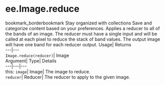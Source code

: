  
#  ee.Image.reduce 
bookmark_borderbookmark Stay organized with collections  Save and categorize content based on your preferences. 
Applies a reducer to all of the bands of an image. 
The reducer must have a single input and will be called at each pixel to reduce the stack of band values.
The output image will have one band for each reducer output.
Usage| Returns  
---|---  
`Image.reduce(reducer)`| Image  
Argument| Type| Details  
---|---|---  
this: `image`| Image| The image to reduce.  
`reducer`| Reducer| The reducer to apply to the given image.  
